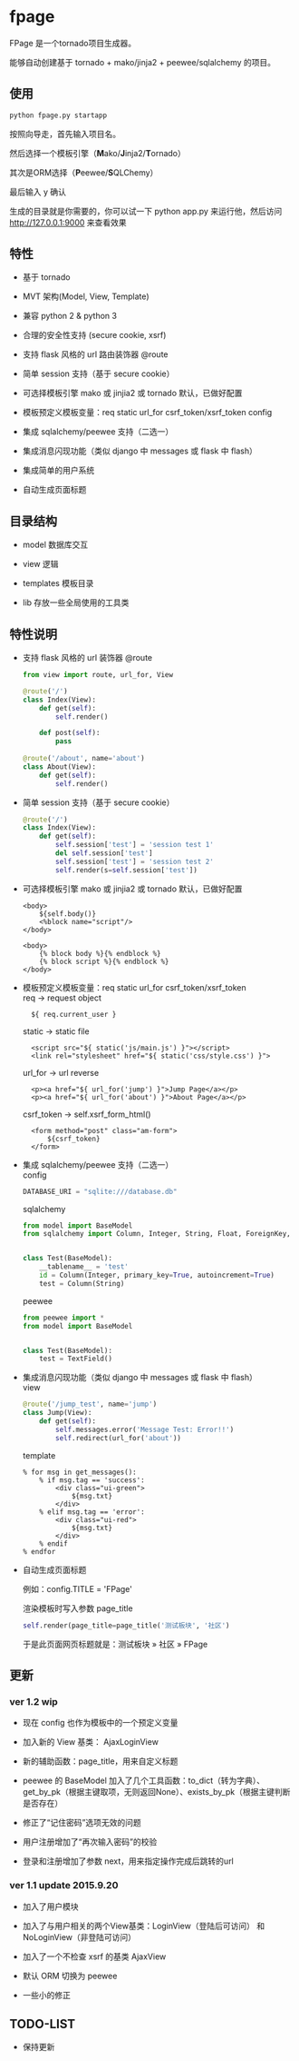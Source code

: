 # fpage

FPage 是一个tornado项目生成器。

能够自动创建基于 tornado + mako/jinja2 + peewee/sqlalchemy 的项目。


## 使用

```bash
python fpage.py startapp
```

按照向导走，首先输入项目名。

然后选择一个模板引擎（**M**ako/**J**inja2/**T**ornado）

其次是ORM选择（**P**eewee/**S**QLChemy）

最后输入 y 确认

生成的目录就是你需要的，你可以试一下 python app.py 来运行他，然后访问 http://127.0.0.1:9000 来查看效果


## 特性

* 基于 tornado 

* MVT 架构(Model, View, Template)

* 兼容 python 2 & python 3

* 合理的安全性支持 (secure cookie, xsrf)

* 支持 flask 风格的 url 路由装饰器 @route

* 简单 session 支持（基于 secure cookie）  

* 可选择模板引擎 mako 或 jinjia2 或 tornado 默认，已做好配置  

* 模板预定义模板变量：req static url_for csrf_token/xsrf_token config  

* 集成 sqlalchemy/peewee 支持（二选一）  

* 集成消息闪现功能（类似 django 中 messages 或 flask 中 flash）  

* 集成简单的用户系统

* 自动生成页面标题

## 目录结构

* model 数据库交互

* view 逻辑

* templates 模板目录

* lib 存放一些全局使用的工具类


## 特性说明

* 支持 flask 风格的 url 装饰器 @route
  ```python
  from view import route, url_for, View
  
  @route('/')
  class Index(View):
      def get(self):
          self.render()
  
      def post(self):
          pass
          
  @route('/about', name='about')
  class About(View):
      def get(self):
          self.render()

  ```

* 简单 session 支持（基于 secure cookie）  
  ```python
  @route('/')
  class Index(View):
      def get(self):
          self.session['test'] = 'session test 1'
          del self.session['test']
          self.session['test'] = 'session test 2'
          self.render(s=self.session['test'])
  ```
  
* 可选择模板引擎 mako 或 jinjia2 或 tornado 默认，已做好配置  
  ```mako
  <body>
      ${self.body()}
      <%block name="script"/>
  </body>
  ```
  ```jinja
  <body>
      {% block body %}{% endblock %}
      {% block script %}{% endblock %}
  </body>
  ```

* 模板预定义模板变量：req static url_for csrf_token/xsrf_token  
  req -> request object
  ```mako
    ${ req.current_user }
  ```
  static -> static file
  ```mako
    <script src="${ static('js/main.js') }"></script>
    <link rel="stylesheet" href="${ static('css/style.css') }">
  ```
  url_for -> url reverse
  ```mako
    <p><a href="${ url_for('jump') }">Jump Page</a></p>
    <p><a href="${ url_for('about') }">About Page</a></p>
  ```
  csrf_token -> self.xsrf_form_html()
  ```mako
    <form method="post" class="am-form">
        ${csrf_token}
    </form>
  ```

* 集成 sqlalchemy/peewee 支持（二选一）  
  config
  ```python
  DATABASE_URI = "sqlite:///database.db"
  ```
  sqlalchemy
  ```python
  from model import BaseModel
  from sqlalchemy import Column, Integer, String, Float, ForeignKey, Boolean
  
  
  class Test(BaseModel):
      __tablename__ = 'test'
      id = Column(Integer, primary_key=True, autoincrement=True)
      test = Column(String)
  ```
  peewee
  ```python
  from peewee import *
  from model import BaseModel
  
  
  class Test(BaseModel):
      test = TextField()
  ```

* 集成消息闪现功能（类似 django 中 messages 或 flask 中 flash）  
  view
  ```python
  @route('/jump_test', name='jump')
  class Jump(View):
      def get(self):
          self.messages.error('Message Test: Error!!')
          self.redirect(url_for('about'))
  ```
  template
  ```mako
  % for msg in get_messages():
      % if msg.tag == 'success':
          <div class="ui-green">
              ${msg.txt}
          </div>
      % elif msg.tag == 'error':
          <div class="ui-red">
              ${msg.txt}
          </div>
      % endif
  % endfor
  ```

* 自动生成页面标题

  例如：config.TITLE = 'FPage'
  
  渲染模板时写入参数 page_title
  ```python
  self.render(page_title=page_title('测试板块', '社区')
  ```
  
  于是此页面网页标题就是：测试板块 » 社区 » FPage
  
  
  
## 更新

### ver 1.2 wip

* 现在 config 也作为模板中的一个预定义变量

* 加入新的 View 基类： AjaxLoginView

* 新的辅助函数：page_title，用来自定义标题

* peewee 的 BaseModel 加入了几个工具函数：to_dict（转为字典）、get_by_pk（根据主键取项，无则返回None）、exists_by_pk（根据主键判断是否存在）

* 修正了“记住密码”选项无效的问题

* 用户注册增加了“再次输入密码”的校验

* 登录和注册增加了参数 next，用来指定操作完成后跳转的url

### ver 1.1 update 2015.9.20

* 加入了用户模块

* 加入了与用户相关的两个View基类：LoginView（登陆后可访问） 和 NoLoginView（非登陆可访问）

* 加入了一个不检查 xsrf 的基类 AjaxView

* 默认 ORM 切换为 peewee

* 一些小的修正

## TODO-LIST

* 保持更新
